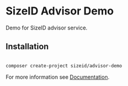 # SizeID Advisor Demo
Demo for SizeID advisor service.

## Installation
<code>
composer create-project sizeid/advisor-demo
</code>


For more information see [Documentation](https://sizeid.com).
